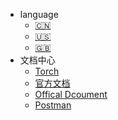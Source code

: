 * language
  * [:cn:](/zh-cn/)
  * [:us:](/en-us/)
  * [:uk:](/en-us/)
* 文档中心
  * [Torch](/zh-cn/)
  * [官方文档](/docsify/zh-cn/)
  * [Offical Dcoument](/docsify/en-us/)
  * [Postman](/postman/)
